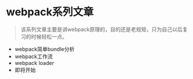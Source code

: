 # webpack系列文章
> 该系列文章主要是讲webpack原理的，目的还是老规矩，只为自己以后复习的时候轻松一点。

- webpack简单bundle分析
- webpack工作流
- webpack loader
- 即将开始